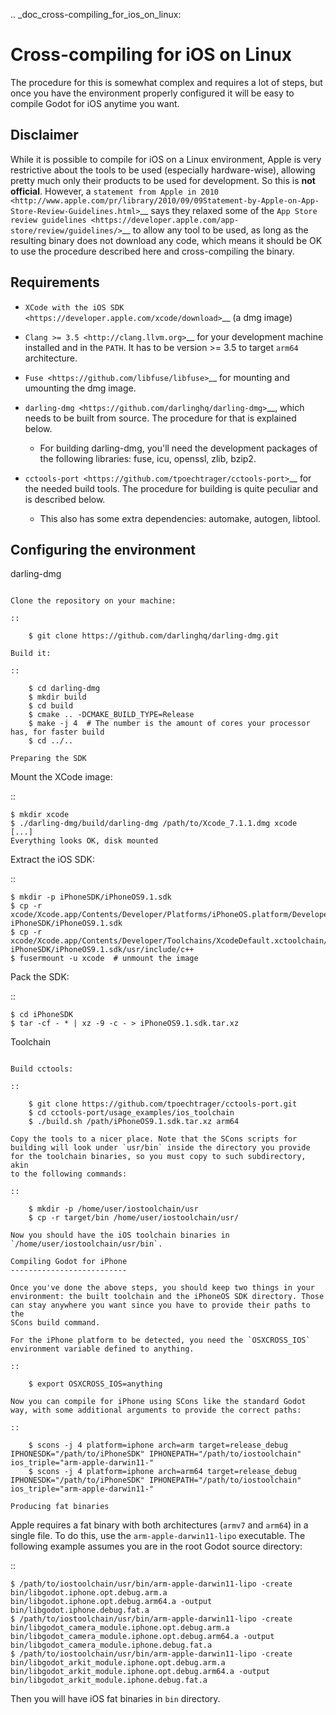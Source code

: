 .. _doc_cross-compiling_for_ios_on_linux:

Cross-compiling for iOS on Linux
================================


The procedure for this is somewhat complex and requires a lot of steps,
but once you have the environment properly configured it will be easy to
compile Godot for iOS anytime you want.

Disclaimer
----------

While it is possible to compile for iOS on a Linux environment, Apple is
very restrictive about the tools to be used (especially hardware-wise),
allowing pretty much only their products to be used for development. So
this is **not official**. However, a `statement from Apple in 2010
<http://www.apple.com/pr/library/2010/09/09Statement-by-Apple-on-App-Store-Review-Guidelines.html>`__
says they relaxed some of the `App Store review guidelines
<https://developer.apple.com/app-store/review/guidelines/>`__
to allow any tool to be used, as long as the resulting binary does not
download any code, which means it should be OK to use the procedure
described here and cross-compiling the binary.

Requirements
------------

-  `XCode with the iOS SDK <https://developer.apple.com/xcode/download>`__
   (a dmg image)
-  `Clang >= 3.5 <http://clang.llvm.org>`__ for your development
   machine installed and in the `PATH`. It has to be version >= 3.5
   to target `arm64` architecture.
-  `Fuse <https://github.com/libfuse/libfuse>`__ for mounting and umounting
   the dmg image.
-  `darling-dmg <https://github.com/darlinghq/darling-dmg>`__, which
   needs to be built from source. The procedure for that is explained
   below.

   -  For building darling-dmg, you'll need the development packages of
      the following libraries: fuse, icu, openssl, zlib, bzip2.

-  `cctools-port <https://github.com/tpoechtrager/cctools-port>`__
   for the needed build tools. The procedure for building is quite
   peculiar and is described below.

   -  This also has some extra dependencies: automake, autogen, libtool.

Configuring the environment
---------------------------

darling-dmg
~~~~~~~~~~~

Clone the repository on your machine:

::

    $ git clone https://github.com/darlinghq/darling-dmg.git

Build it:

::

    $ cd darling-dmg
    $ mkdir build
    $ cd build
    $ cmake .. -DCMAKE_BUILD_TYPE=Release
    $ make -j 4  # The number is the amount of cores your processor has, for faster build
    $ cd ../..

Preparing the SDK
~~~~~~~~~~~~~~~~~

Mount the XCode image:

::

    $ mkdir xcode
    $ ./darling-dmg/build/darling-dmg /path/to/Xcode_7.1.1.dmg xcode
    [...]
    Everything looks OK, disk mounted

Extract the iOS SDK:

::

    $ mkdir -p iPhoneSDK/iPhoneOS9.1.sdk
    $ cp -r xcode/Xcode.app/Contents/Developer/Platforms/iPhoneOS.platform/Developer/SDKs/iPhoneOS.sdk/* iPhoneSDK/iPhoneOS9.1.sdk
    $ cp -r xcode/Xcode.app/Contents/Developer/Toolchains/XcodeDefault.xctoolchain/usr/include/c++/* iPhoneSDK/iPhoneOS9.1.sdk/usr/include/c++
    $ fusermount -u xcode  # unmount the image

Pack the SDK:

::

    $ cd iPhoneSDK
    $ tar -cf - * | xz -9 -c - > iPhoneOS9.1.sdk.tar.xz

Toolchain
~~~~~~~~~

Build cctools:

::

    $ git clone https://github.com/tpoechtrager/cctools-port.git
    $ cd cctools-port/usage_examples/ios_toolchain
    $ ./build.sh /path/iPhoneOS9.1.sdk.tar.xz arm64

Copy the tools to a nicer place. Note that the SCons scripts for
building will look under `usr/bin` inside the directory you provide
for the toolchain binaries, so you must copy to such subdirectory, akin
to the following commands:

::

    $ mkdir -p /home/user/iostoolchain/usr
    $ cp -r target/bin /home/user/iostoolchain/usr/

Now you should have the iOS toolchain binaries in
`/home/user/iostoolchain/usr/bin`.

Compiling Godot for iPhone
--------------------------

Once you've done the above steps, you should keep two things in your
environment: the built toolchain and the iPhoneOS SDK directory. Those
can stay anywhere you want since you have to provide their paths to the
SCons build command.

For the iPhone platform to be detected, you need the `OSXCROSS_IOS`
environment variable defined to anything.

::

    $ export OSXCROSS_IOS=anything

Now you can compile for iPhone using SCons like the standard Godot
way, with some additional arguments to provide the correct paths:

::

    $ scons -j 4 platform=iphone arch=arm target=release_debug IPHONESDK="/path/to/iPhoneSDK" IPHONEPATH="/path/to/iostoolchain" ios_triple="arm-apple-darwin11-"
    $ scons -j 4 platform=iphone arch=arm64 target=release_debug IPHONESDK="/path/to/iPhoneSDK" IPHONEPATH="/path/to/iostoolchain" ios_triple="arm-apple-darwin11-"

Producing fat binaries
~~~~~~~~~~~~~~~~~~~~~~

Apple requires a fat binary with both architectures (`armv7` and
`arm64`) in a single file. To do this, use the
`arm-apple-darwin11-lipo` executable. The following example assumes
you are in the root Godot source directory:

::

    $ /path/to/iostoolchain/usr/bin/arm-apple-darwin11-lipo -create bin/libgodot.iphone.opt.debug.arm.a bin/libgodot.iphone.opt.debug.arm64.a -output bin/libgodot.iphone.debug.fat.a
    $ /path/to/iostoolchain/usr/bin/arm-apple-darwin11-lipo -create bin/libgodot_camera_module.iphone.opt.debug.arm.a bin/libgodot_camera_module.iphone.opt.debug.arm64.a -output bin/libgodot_camera_module.iphone.debug.fat.a
    $ /path/to/iostoolchain/usr/bin/arm-apple-darwin11-lipo -create bin/libgodot_arkit_module.iphone.opt.debug.arm.a bin/libgodot_arkit_module.iphone.opt.debug.arm64.a -output bin/libgodot_arkit_module.iphone.debug.fat.a


Then you will have iOS fat binaries in `bin` directory.
